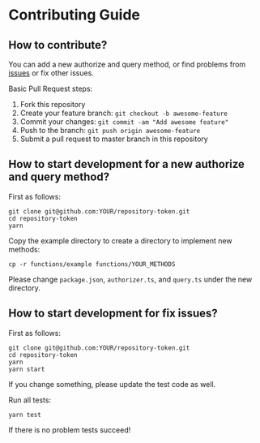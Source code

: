 # Contributing Guide

## How to contribute?

You can add a new authorize and query method, or find problems from [issues](https://github.com/dev-protocol/khaos/issues) or fix other issues.

Basic Pull Request steps:

1. Fork this repository
1. Create your feature branch: `git checkout -b awesome-feature`
1. Commit your changes: `git commit -am "Add awesome feature"`
1. Push to the branch: `git push origin awesome-feature`
1. Submit a pull request to master branch in this repository

## How to start development for a new authorize and query method?

First as follows:

```
git clone git@github.com:YOUR/repository-token.git
cd repository-token
yarn
```

Copy the example directory to create a directory to implement new methods:

```
cp -r functions/example functions/YOUR_METHODS
```

Please change `package.json`, `authorizer.ts`, and `query.ts` under the new directory.

## How to start development for fix issues?

First as follows:

```
git clone git@github.com:YOUR/repository-token.git
cd repository-token
yarn
yarn start
```

If you change something, please update the test code as well.

Run all tests:

```
yarn test
```

If there is no problem tests succeed!
